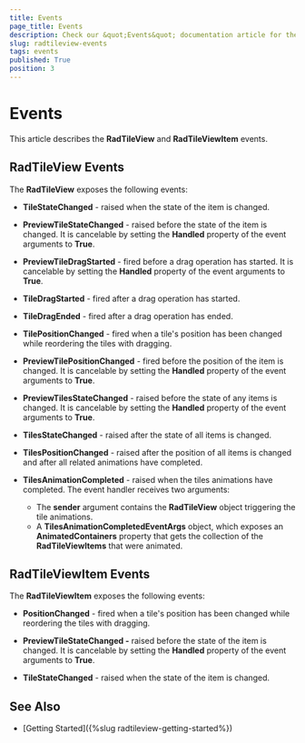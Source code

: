 ```yaml
---
title: Events
page_title: Events
description: Check our &quot;Events&quot; documentation article for the RadTileView WPF control.
slug: radtileview-events
tags: events
published: True
position: 3
---
```


# Events

This article describes the __RadTileView__ and __RadTileViewItem__ events.

## RadTileView Events

The __RadTileView__ exposes the following events:
* __TileStateChanged__ - raised when the state of the item is changed.			

* __PreviewTileStateChanged__ - raised before the state of the item is changed. It is cancelable by setting the __Handled__ property of the event arguments to __True__.			

* __PreviewTileDragStarted__ - fired before a drag operation has started. It is cancelable by setting the __Handled__ property of the event arguments to __True__.			

* __TileDragStarted__ - fired after a drag operation has started.

* __TileDragEnded__ - fired after a drag operation has ended.

* __TilePositionChanged__ - fired when a tile's position has been changed while reordering the tiles with dragging.

* __PreviewTilePositionChanged__ - fired before the position of the item is changed. It is cancelable by setting the __Handled__ property of the event arguments to __True__.

* __PreviewTilesStateChanged__ - raised before the state of any items is changed. It is cancelable by setting the __Handled__ property of the event arguments to __True__.	

* __TilesStateChanged__ - raised after the state of all items is changed.

* __TilesPositionChanged__ - raised after the position of all items is changed and after all related animations have completed.

* __TilesAnimationCompleted__ - raised when the tiles animations have completed. The event handler receives two arguments:
	* The __sender__ argument contains the __RadTileView__ object triggering the tile animations.
	* A __TilesAnimationCompletedEventArgs__ object, which exposes an __AnimatedContainers__ property that gets the collection of the __RadTileViewItems__ that were animated.			  

## RadTileViewItem Events

The __RadTileViewItem__ exposes the following events:
* __PositionChanged__ - fired when a tile's position has been changed while reordering the tiles with dragging.

* __PreviewTileStateChanged -__ raised before the state of the item is changed. It is cancelable by setting the __Handled__ property of the event arguments to __True__.

* __TileStateChanged__ - raised when the state of the item is changed.

## See Also
 * [Getting Started]({%slug radtileview-getting-started%})
